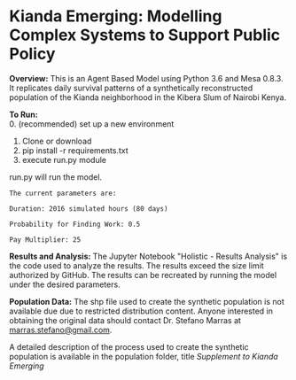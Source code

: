# Kianda Emerging: Modelling Complex Systems to Support Public Policy

**Overview:** 
This is an Agent Based Model using Python 3.6 and Mesa 0.8.3. It replicates daily survival patterns of a synthetically reconstructed population of the Kianda neighborhood in the Kibera Slum of Nairobi Kenya. 


**To Run:**   
0. (recommended) set up a new environment
1. Clone or download
2. pip install -r requirements.txt
3. execute run.py module

run.py will run the model. 

  	The current parameters are:

  	Duration: 2016 simulated hours (80 days) 

  	Probability for Finding Work: 0.5

  	Pay Multiplier: 25

**Results and Analysis:**
The Jupyter Notebook "Holistic - Results Analysis" is the code used to analyze the results. The results exceed the size limit authorized by GitHub. The results can be recreated by running the model under the desired parameters.

**Population Data:**
The shp file used to create the synthetic population is not available due due to restricted distribution content. Anyone interested in obtaining the original data should contact Dr. Stefano Marras at marras.stefano@gmail.com.

A detailed description of the process used to create the synthetic population is available in the population folder, title *Supplement to Kianda Emerging*

